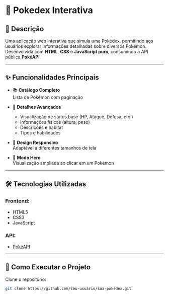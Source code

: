 # 📘 Pokedex Interativa

## 📝 Descrição

Uma aplicação web interativa que simula uma Pokédex, permitindo aos usuários explorar informações detalhadas sobre diversos Pokémon. Desenvolvida com **HTML**, **CSS** e **JavaScript puro**, consumindo a API pública **PokéAPI**.

---

## ✨ Funcionalidades Principais

- 📚 **Catálogo Completo**  
  Lista de Pokémon com paginação

- 🧠 **Detalhes Avançados**  
  - Visualização de status base (HP, Ataque, Defesa, etc.)  
  - Informações físicas (altura, peso)  
  - Descrições e habitat  
  - Tipos e habilidades

- 📱 **Design Responsivo**  
  Adaptável a diferentes tamanhos de tela

- 🦸 **Modo Hero**  
  Visualização ampliada ao clicar em um Pokémon

---

## 🛠️ Tecnologias Utilizadas

### Frontend:
- HTML5  
- CSS3  
- JavaScript

### API:
- [PokéAPI](https://pokeapi.co/)

---

## 🚀 Como Executar o Projeto

Clone o repositório:

```bash
git clone https://github.com/seu-usuario/sua-pokedex.git